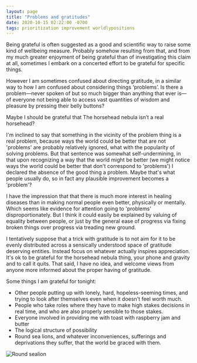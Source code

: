 ```yaml
---
layout: page
title: "Problems and gratitudes"
date: 2020-10-15 02:22:00 -0700
tags: prioritization improvement worldlypositions
---
```

Being grateful is often suggested as a good and scientific way to raise some kind of wellbeing measure. Probably somehow resulting from that, and from my much greater enjoyment of being grateful than of investigating this claim at all, sometimes I embark on a concerted effort to be grateful for specific things.

However I am sometimes confused about directing gratitude, in a similar way to how I am confused about considering things ‘problems’. Is there a problem—never spoken of but so much bigger than anything that ever is—of everyone not being able to access vast quantities of wisdom and pleasure by pressing their belly buttons?

Maybe I should be grateful that The horsehead nebula isn’t a real horsehead?

I'm inclined to say that something in the vicinity of the problem thing is a real problem, because ways the world could be better that are not 'problems' are probably relatively ignored, what with the popularity of solving problems. But that sentence was somewhat self-undermining, in that upon recognizing a way that the world might be better (we might notice ways the world could be better that don't correspond to 'problems') I declared the absence of the good thing a problem. Maybe that's what people usually do, so in fact any plausible improvement becomes a 'problem'?

I have the impression that that there is much more interest in healing diseases than in making normal people even better, physically or mentally. Which seems like evidence for attention going to 'problems' disproportionately. But I think it could easily be explained by valuing of equality between people, or just by the general ease of progress via fixing broken things over progress via treading new ground.

I tentatively suppose that a trick with gratitude is to not aim for it to be evenly distributed across a sensically understood space of gratitude deserving entities. Instead focus on whatever actually inspires appreciation. It's ok to be grateful for the horsehead nebula thing, your phone and gravity and to call it quits. That said, I have no idea, and welcome views from anyone more informed about the proper having of gratitude. 

Some things I am grateful for tonight:
- Other people putting up with lonely, hard, hopeless-seeming times, and trying to look after themselves even when it doesn't feel worth much.
- People who take roles where they have to make high stakes decisions in real time, and who are also properly sensible to those stakes.
- Everyone involved in providing me with toast with raspberry jam and butter
- The logical structure of possibility
- Round sea lions, and whatever inconveniences, sufferings and deprivations they suffer, that the world be graced with them.

![Round sealion](/assets/brian-yurasits-round-sealion.jpg)
